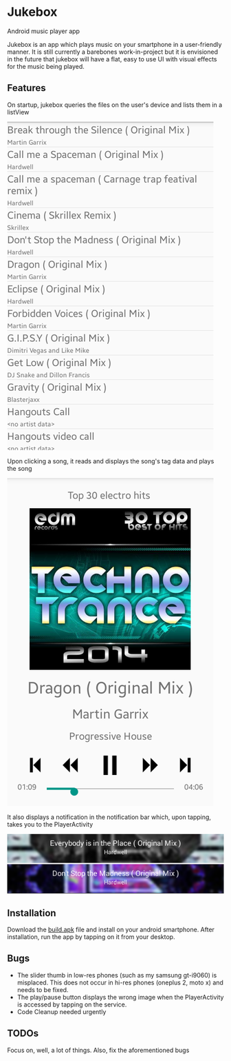 # Jukebox
Android music player app 

Jukebox is an app which plays music on your smartphone in a user-friendly manner. It is still currently a barebones work-in-project but it is envisioned in the future that jukebox will have a flat, easy to use UI with visual effects for the music being played. 

## Features 

On startup, jukebox queries the files on the user's device and lists them in a listView

![list_songs_activity](/doc/list_songs_activity.png)

Upon clicking a song, it reads and displays the song's tag data and plays the song

![song_over_the_horizon](/doc/player_activity_slider.png)

It also displays a notification in the notification bar which, upon tapping, takes you to the PlayerActivity

![notif_1](/doc/notif_1.png)
![notif_2](/doc/notif_2.png)

## Installation

Download the [build.apk](https://github.com/Aniruddha-Deb/Jukebox/releases/download/v0.0-indev/build.apk) file and install on your android smartphone. After installation, run the app by tapping on it from your desktop. 

## Bugs

* The slider thumb in low-res phones (such as my samsung gt-i9060) is misplaced. This does not occur in hi-res phones   (oneplus 2, moto x) and needs to be fixed. 
* The play/pause button displays the wrong image when the PlayerActivity is accessed by tapping on the service.
* Code Cleanup needed urgently

## TODOs

Focus on, well, a lot of things. Also, fix the aforementioned bugs
